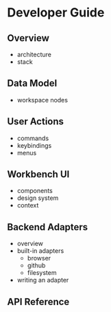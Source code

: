 ---
---
# Developer Guide

## Overview

* architecture
* stack

## Data Model

* workspace nodes

## User Actions

* commands
* keybindings
* menus

## Workbench UI

* components
* design system
* context

## Backend Adapters

* overview
* built-in adapters
  * browser
  * github
  * filesystem
* writing an adapter

## API Reference